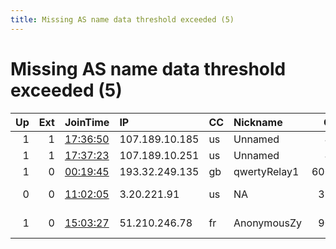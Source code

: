 ```yaml
---
title: Missing AS name data threshold exceeded (5)
---
```


# Missing AS name data threshold exceeded (5)

|   Up |   Ext | JoinTime                                                                                            | IP             | CC   | Nickname     |   ORp |   Dirp | Version   | Contact                   | OS    |   eFamMembers |
|-----:|------:|:----------------------------------------------------------------------------------------------------|:---------------|:-----|:-------------|------:|-------:|:----------|:--------------------------|:------|--------------:|
|    1 |     1 | [17:36:50](https://metrics.torproject.org/rs.html#details/1C103BEA71B86231F01BE7E141FDD9AED7BEDF16) | 107.189.10.185 | us   | Unnamed      |   443 |     80 | 0.4.4.5   | None                      | Linux |             1 |
|    1 |     1 | [17:37:23](https://metrics.torproject.org/rs.html#details/B2B1F5C97016296612B40DB00E02D4A0B8885FF6) | 107.189.10.251 | us   | Unnamed      |   443 |     80 | 0.4.4.5   | None                      | Linux |             1 |
|    1 |     0 | [00:19:45](https://metrics.torproject.org/rs.html#details/CCA941036DC0396A3C9D498AE319F7CF6AFCE844) | 193.32.249.135 | gb   | qwertyRelay1 | 60637 |      0 | 0.3.5.10  | None                      | Linux |             1 |
|    0 |     0 | [11:02:05](https://metrics.torproject.org/rs.html#details/CC3E4CDE26AF4409C564471476585EB3584DB7FC) | 3.20.221.91    | us   | NA           |  3128 |     80 | 0.4.4.5   | NA &lt;na@namail.com&gt;  | Linux |             1 |
|    1 |     0 | [15:03:27](https://metrics.torproject.org/rs.html#details/4756D3EBFA9D8395BBC92CA18F07BB2FBD575890) | 51.210.246.78  | fr   | AnonymousZy  |  9001 |      0 | 0.4.4.5   | anonymous-zy@protonmail.c | Linux |             2 |
